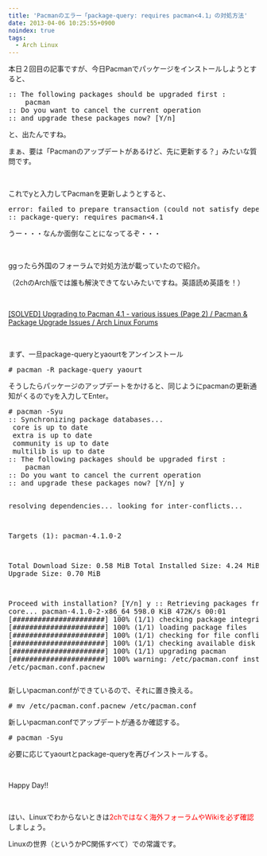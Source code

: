 ```yaml
---
title: 'Pacmanのエラー「package-query: requires pacman<4.1」の対処方法'
date: 2013-04-06 10:25:55+0900
noindex: true
tags:
  - Arch Linux
---
```

<p>本日２回目の記事ですが、今日Pacmanでパッケージをインストールしようとすると、</p>
<pre class="prettyprint linenums">
:: The following packages should be upgraded first :
    pacman
:: Do you want to cancel the current operation
:: and upgrade these packages now? [Y/n] 
</pre>
<p>と、出たんですね。</p>
<p>まぁ、要は「Pacmanのアップデートがあるけど、先に更新する？」みたいな質問です。</p>
<p>&nbsp;</p>
<p>これでyと入力してPacmanを更新しようとすると、</p>
<pre class="prettyprint linenums">
error: failed to prepare transaction (could not satisfy dependencies)
:: package-query: requires pacman<4.1
</pre>
<p>うー・・・なんか面倒なことになってるぞ・・・</p>
<p>&nbsp;</p>
<p>ggったら外国のフォーラムで対処方法が載っていたので紹介。</p>
<p>（2chのArch版では誰も解決できてないみたいですね。英語読め英語を！）</p>
<p>&nbsp;</p>
<p><a href="https://bbs.archlinux.org/viewtopic.php?pid=1254838">[SOLVED] Upgrading to Pacman 4.1 - various issues (Page 2) / Pacman & Package Upgrade Issues / Arch Linux Forums</a></p>
<p>&nbsp;</p>
<p>まず、一旦package-queryとyaourtをアンインストール</p>
<pre class="prettyprint linenums">
# pacman -R package-query yaourt
</pre>
<p>そうしたらパッケージのアップデートをかけると、同じようにpacmanの更新通知がくるのでyを入力してEnter。</p>
<pre class="prettyprint linenums">
# pacman -Syu
:: Synchronizing package databases...
 core is up to date
 extra is up to date
 community is up to date
 multilib is up to date
:: The following packages should be upgraded first :
    pacman
:: Do you want to cancel the current operation
:: and upgrade these packages now? [Y/n] y

resolving dependencies...
looking for inter-conflicts...

Targets (1): pacman-4.1.0-2

Total Download Size:    0.58 MiB
Total Installed Size:   4.24 MiB
Net Upgrade Size:       0.70 MiB

Proceed with installation? [Y/n] y
:: Retrieving packages from core...
 pacman-4.1.0-2-x86_64    598.0 KiB   472K/s 00:01 [######################] 100%
(1/1) checking package integrity                   [######################] 100%
(1/1) loading package files                        [######################] 100%
(1/1) checking for file conflicts                  [######################] 100%
(1/1) checking available disk space                [######################] 100%
(1/1) upgrading pacman                             [######################] 100%
warning: /etc/pacman.conf installed as /etc/pacman.conf.pacnew
</pre>
<p>新しいpacman.confができているので、それに置き換える。</p>
<pre class="prettyprint linenums">
# mv /etc/pacman.conf.pacnew /etc/pacman.conf
</pre>
<p>新しいpacman.confでアップデートが通るか確認する。</p>
<pre class="prettyprint linenums">
# pacman -Syu
</pre>
<p>必要に応じてyaourtとpackage-queryを再びインストールする。</p>
<p>&nbsp;</p>
<p>Happy Day!!</p>
<p>&nbsp;</p>
<p>はい、Linuxでわからないときは<span style="color:red;">2chではなく海外フォーラムやWikiを必ず確認</span>しましょう。</p>
<p>Linuxの世界（というかPC関係すべて）での常識です。</p>
